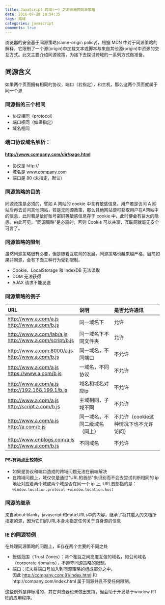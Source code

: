 ```yaml
---
title: JavaScript 跨域(一) 之浏览器的同源策略
date: 2016-07-28 10:54:35
tags: 跨域
categories: javascript
comments: true
---
```

浏览器的安全基于同源策略(same-origin policy)，根据 MDN 中对于同源策略的解释，它限制了一个源(origin)中加载文本或脚本与来自其他源(origin)中资源的交互方式。此文主要介绍同源政策，为接下去探讨跨域的一系列方式做准备。  
<!--more-->
## 同源含义
如果两个页面拥有相同的协议，端口（若指定），和主机，那么这两个页面就属于同一个源
### 同源指的三个相同
+ 协议相同（protocol）
+ 端口相同（如果指定）
+ 域名相同

### 端口协议域名解析：
#### http://www.company.com/dir/page.html 

+ 协议是 http://
+ 域名是 www.company.com
+ 端口是 80 (未指定，默认)

### 同源策略的目的
同源政策是必须的，譬如 A 网站的 cookie 中含有敏感信息，用户若是访问 A 网站后再去访问其他网站，若是无同源政策，那么其他网站便可获取用户在A网站中的信息，此时若是恰好账号密码等敏感信息存于 cookie 中，此时便会有巨大的隐患。由此可见，"同源策略"是必需的，否则 Cookie 可以共享，互联网就毫无安全可言了。

### 同源策略的限制
虽然同源策略很有必要，但是随着互联网的发展，同源策略也越来越严格。目前如果非同源，会有下面三种行为受到限制。

+ Cookie、LocalStorage 和 IndexDB 无法读取
+ DOM 无法获得
+ AJAX 请求不能发送

### 同源策略的例子

| URL           | 说明           | 是否允许通讯  |
|:----------------------------------------------|:--------|:----|
|http://www.a.com/a.js<br/>http://www.a.com/b.js| 同一域名下 | 允许 |
|http://www.a.com/lab/a.js<br/>http://www.a.com/script/b.js| 同一域名下不同文件夹 | 允许 |
| http://www.a.com:8000/a.js<br/>http://www.a.com/b.js | 同一域名，不同端口 | 不允许 |
| http://www.a.com/a.js<br/>https://www.a.com/b.js | 一域名，不同协议 | 不允许 |
| http://www.a.com/a.js<br/>http://192.168.199.1/b.js | 域名和域名对应ip | 不允许 |
| http://www.a.com/a.js<br/>http://script.a.com/b.js | 主域相同，子域不同 | 不允许 |
| http://www.a.com/a.js<br/>http://a.com/b.js | 同一域名，不同二级域名（同上） | 不允许（cookie这种情况下也不允许访问） |
| http://www.cnblogs.com/a.js<br/>http://www.a.com/b.js | 不同域名 | 不允许 |

#### PS:有两点比较特殊
+ 如果是协议和端口造成的跨域问题无法在前端解决
+ 在跨域问题上，域仅仅是通过"URL的首部"来识别而不会去尝试判断相同的 ip 地址对应着两个域或两个域是否在同一个 ip 上, URL首部指的是：`window.location.protocol +window.location.host`

### 同源的继承
来自about:blank，javascript:和data:URLs中的内容，继承了将其载入的文档所指定的源，因为它们的URL本身未指定任何关于自身源的信息

### IE 的同源特例
在处理同源策略的问题上，IE存在两个主要的不同之处

+ 授信范围（Trust Zones）：两个相互之间高度互信的域名，如公司域名（corporate domains），不遵守同源策略的限制。
+ 端口：IE未将端口号加入到同源策略的组成部分之中，<br/>因此 http://company.com:81/index.html 和http://company.com/index.html  属于同源并且不受任何限制。

这些例外是非标准的，其它浏览器也未做出支持，但会助于开发基于window RT IE的应用程序。

